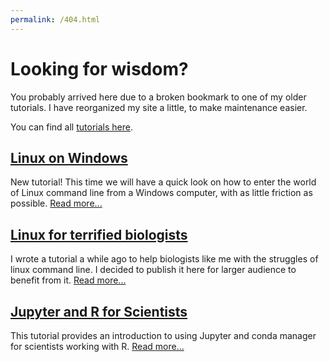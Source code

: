 ```yaml
---
permalink: /404.html
---
```


# Looking for wisdom?
You probably arrived here due to a broken bookmark to one of my older tutorials. I have reorganized my site a little, to make maintenance easier.

You can find all [tutorials here](./tutorials.md).

## [Linux on Windows](./linux_on_windows.md)
New tutorial! This time we will have a quick look on how to enter the world of Linux command line from a Windows computer, with as little friction as possible. [Read more...](./linux_on_windows.md)

## [Linux for terrified biologists](./linux_for_biologists.md)
I wrote a tutorial a while ago to help biologists like me with the struggles of linux command line. I decided to publish it here for larger audience to benefit from it. [Read more...](./linux_for_biologists.md)

## [Jupyter and R for Scientists](https://nbviewer.jupyter.org/github/janxkoci/janxkoci.github.io/blob/master/notebooks/conda_jupyteR.ipynb)
This tutorial provides an introduction to using Jupyter and conda manager for scientists working with R. [Read more...](https://nbviewer.jupyter.org/github/janxkoci/janxkoci.github.io/blob/master/notebooks/conda_jupyteR.ipynb)
